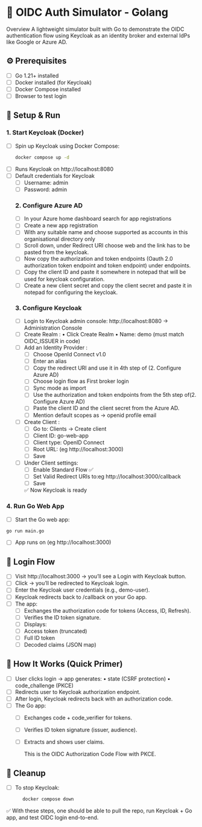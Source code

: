 # 🔑 OIDC Auth Simulator - Golang

Overview
A lightweight simulator built with Go to demonstrate the OIDC authentication flow using Keycloak as an identity broker and external IdPs like Google or Azure AD.

## ⚙️ Prerequisites <br>
- [ ] Go 1.21+ installed 
- [ ] Docker installed (for Keycloak) 
- [ ] Docker Compose installed 
- [ ] Browser to test login 

## 🚀 Setup & Run <br>
  ### 1. Start Keycloak (Docker)
- [ ] Spin up Keycloak using Docker Compose: 
     ```bash
     docker compose up -d
     ```
- [ ] Runs Keycloak on http://localhost:8080
- [ ] Default credentials for Keycloak
   - [ ] Username: admin
   - [ ] Password: admin
      
  ### 2. Configure Azure AD 
	- [ ] In your Azure home dashboard search for app registrations
	- [ ] Create a new app registration
	- [ ] With any suitable name and choose supported as accounts in this organisational directory only
	- [ ] Scroll down, under Redirect URI choose web and the link has to be pasted from the keycloak. 
	- [ ] Now copy the authorization and token endpoints (Oauth 2.0 authorization token endpoint and token endpoint) under endpoints.
	- [ ] Copy the client ID and paste it somewhere in notepad that will be used for keycloak configuration.
	- [ ] Create a new client secret and copy the client secret and paste it in notepad for configuring the keycloak. 
     
  ### 3. Configure Keycloak
     - [ ] Login to Keycloak admin console: http://localhost:8080 → Administration Console
	 - [ ] Create Realm :
	        • Click Create Realm
	        • Name: demo (must match OIDC_ISSUER in code)
	 - [ ] Add an Identity Provider :
	    - [ ] Choose OpenId Connect v1.0 
	    - [ ] Enter an alias
	    - [ ] Copy the redirect URI and use it in 4th step of (2. Configure Azure AD)
	    - [ ] Choose login flow as First broker login
	    - [ ] Sync mode as import
	    - [ ] Use the authorization and token endpoints from the 5th step of(2. Configure Azure AD)
	    - [ ] Paste the client ID and the client secret from the Azure AD.
	    - [ ] Mention default scopes as -> openid profile email  
	 - [ ] Create Client :
	    - [ ] Go to: Clients → Create client
		- [ ] Client ID: go-web-app
		- [ ] Client type: OpenID Connect
		- [ ] Root URL: (eg http://localhost:3000)
	    - [ ] Save
	 - [ ] Under Client settings:
	    - [ ] Enable Standard Flow ✅
		- [ ] Set Valid Redirect URIs to:eg http://localhost:3000/callback
	    - [ ] Save
     
      	✅ Now Keycloak is ready

###   4. Run Go Web App
- [ ] Start the Go web app:
 ```bash
 go run main.go
 ```
- [ ] App runs on (eg http://localhost:3000)

## 🔐 Login Flow
- [ ]	Visit http://localhost:3000 → you’ll see a Login with Keycloak button.
- [ ]	Click → you’ll be redirected to Keycloak login.
- [ ]	Enter the Keycloak user credentials (e.g., demo-user).
- [ ]	Keycloak redirects back to /callback on your Go app.
- [ ]	The app:
	- [ ]	Exchanges the authorization code for tokens (Access, ID, Refresh).
	- [ ]	Verifies the ID token signature.
	- [ ]	Displays:
	- [ ]	Access token (truncated)
	   - [ ]	Full ID token
	   - [ ]	Decoded claims (JSON map)

## 📖 How It Works (Quick Primer)
- [ ]	User clicks login → app generates:
	    	•	state (CSRF protection)
	    	•	code_challenge (PKCE)
- [ ]	Redirects user to Keycloak authorization endpoint.
- [ ]	After login, Keycloak redirects back with an authorization code.
- [ ]	The Go app:
    - [ ]	Exchanges code + code_verifier for tokens.
	- [ ]	Verifies ID token signature (issuer, audience).
	- [ ]	Extracts and shows user claims.

  		This is the OIDC Authorization Code Flow with PKCE.

## 🧹 Cleanup
- [ ] To stop Keycloak:
```bash
      docker compose down
```
✅ With these steps, one should be able to pull the repo, run Keycloak + Go app, and test OIDC login end-to-end.
